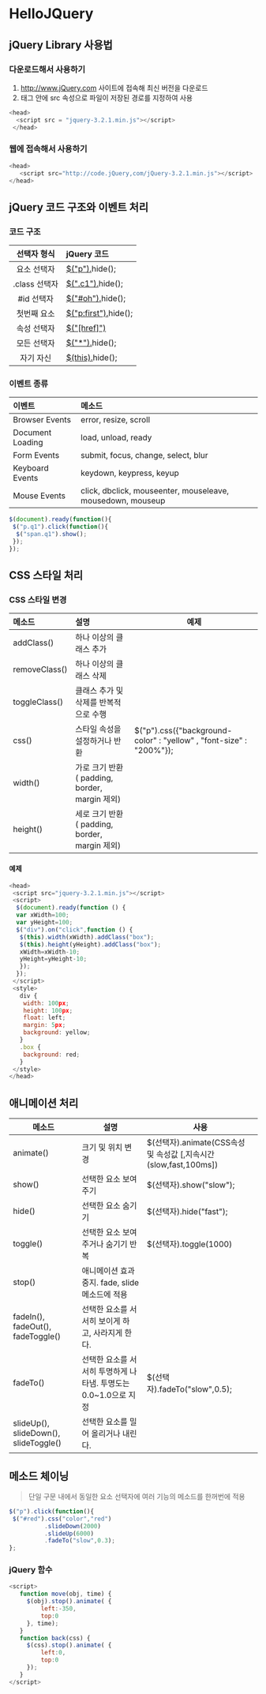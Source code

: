 # HelloJQuery

## jQuery Library 사용법

### 다운로드해서 사용하기
1. http://www.jQuery.com 사이트에 접속해 최신 버전을 다운로드
2. <script>~</script> 태그 안에 src 속성으로 파일이 저장된 경로를 지정하여 사용
```javascript
<head>
  <script src = "jquery-3.2.1.min.js"></script>
 </head>
```

### 웹에 접속해서 사용하기

```javascript
<head> 
   <script src="http://code.jQuery,com/jQuery-3.2.1.min.js"></script>
</head>
```
## jQuery 코드 구조와 이벤트 처리

### 코드 구조

|선택자 형식 | jQuery 코드 |
|:---:|:---|
|요소 선택자| <u>$("p").</u>hide(); |
|.class 선택자| <u>$(".c1").</u>hide(); |
|#id 선택자 | <u>$("#oh").</u>hide();|
|첫번째 요소| <u>$("p:first").</u>hide();|
|속성 선택자| <u>$("[href]")</u>|
|모든 선택자| <u>$("*").</u>hide();|
|자기 자신| <u>$(this).</u>hide();|

### 이벤트 종류

|이벤트 | 메소드 |
|:---|:---|
|Browser Events| error, resize, scroll |
|Document Loading| load, unload, ready |
|Form Events|submit, focus, change, select, blur|
|Keyboard Events|keydown, keypress, keyup|
|Mouse Events|click, dbclick, mouseenter, mouseleave, mousedown, mouseup|

```javascript
$(document).ready(function(){
 $("p.q1").click(function(){
  $("span.q1").show();
 });
});
```

## CSS 스타일 처리

### CSS 스타일 변경

|메소드|설명|     예제    |
|:---|:---|---|
|addClass()| 하나 이상의 클래스 추가 |
|removeClass()| 하나 이상의 클래스 삭제 |
|toggleClass()| 클래스 추가 및 삭제를 반복적으로 수행 |
|css()| 스타일 속성을 설정하거나 반환 | $("p").css({"background-color" : "yellow" , "font-size" : "200%"});
|width()| 가로 크기 반환 ( padding, border, margin 제외) |
|height()| 세로 크기 반환 ( padding, border, margin 제외) |

#### 예제

```javascript
<head>
 <script src="jquery-3.2.1.min.js"></script>
 <script>
  $(document).ready(function () {
  var xWidth=100;
  var yHeight=100;
  $("div").on("click",function () {
   $(this).width(xWidth).addClass("box");
   $(this).height(yHeight).addClass("box");
   xWidth=xWidth-10;
   yHeight=yHeight-10;
   });
  });
 </script>
 <style>
   div {
    width: 100px;
    height: 100px;
    float: left;
    margin: 5px;
    background: yellow;
   }
   .box {
    background: red;
   }
 </style>
</head>
```

## 애니메이션 처리

| 메소드 |   설명   | 사용 |
|---|---|---|
|animate()| 크기 및 위치 변경 | $(선택자).animate(CSS속성 및 속성값 [,지속시간(slow,fast,100ms]) |
|show()| 선택한 요소 보여주기 | $(선택자).show("slow"); |
|hide()| 선택한 요소 숨기기 | $(선택자).hide("fast"); |
|toggle()| 선택한 요소 보여주거나 숨기기 반복 | $(선택자).toggle(1000)|
|stop()|애니메이션 효과 중지. fade, slide 메소드에 적용 |
|fadeIn(), fadeOut(), fadeToggle()| 선택한 요소를 서서히 보이게 하고, 사라지게 한다. |
|fadeTo()| 선택한 요소를 서서히 투명하게 나타냄. 투명도는 0.0~1.0으로 지정 | $(선택자).fadeTo("slow",0.5); |
|slideUp(), slideDown(), slideToggle()| 선택한 요소를 밀어 올리거나 내린다. |

## 메소드 체이닝

> 단일 구문 내에서 동일한 요소 선택자에 여러 기능의 메소드를 한꺼번에 적용

```javascript
$("p").click(function(){
 $("#red").css("color","red")
          .slideDown(2000)
          .slideUp(6000)
          .fadeTo("slow",0.3);
};
```

### jQuery 함수

```javascript
<script>
   function move(obj, time) {
     $(obj).stop().animate( {
         left:-350,
         top:0
     }, time);
   }
   function back(css) {
     $(css).stop().animate( {
         left:0,
         top:0
     });
   }
</script>

```





